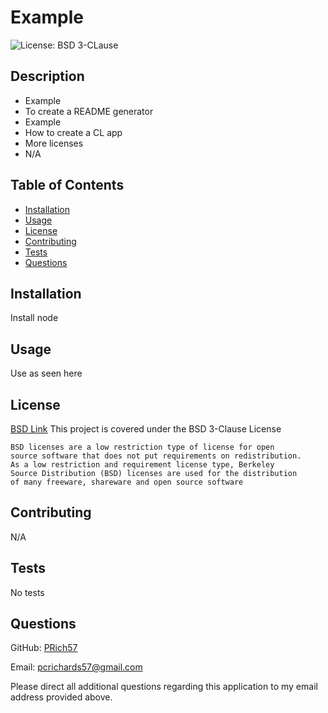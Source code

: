 # Example

  ![License: BSD 3-CLause](https://img.shields.io/badge/BSD_License-green)

## Description

  - Example
  - To create a README generator
  - Example
  - How to create a CL app
  - More licenses
  - N/A

## Table of Contents

  - [Installation](#installation)
  - [Usage](#usage)
  - [License](#license)
  - [Contributing](#contributing)
  - [Tests](#tests)
  - [Questions](#questions)

## Installation
  
  Install node
  
## Usage
  
  Use as seen here
  
## License

  [BSD Link](https://opensource.org/license/bsd-3-clause/)
  This project is covered under the BSD 3-Clause License
    
    BSD licenses are a low restriction type of license for open 
    source software that does not put requirements on redistribution. 
    As a low restriction and requirement license type, Berkeley 
    Source Distribution (BSD) licenses are used for the distribution 
    of many freeware, shareware and open source software

## Contributing

  N/A
  
## Tests

  No tests

## Questions

  GitHub: [PRich57](https://github.com/PRich57)

  Email: pcrichards57@gmail.com

  Please direct all additional questions regarding this application to my email address provided above.

  